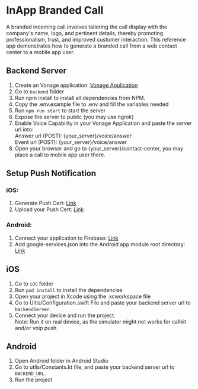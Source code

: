 # InApp Branded Call
A branded incoming call involves tailoring the call display with the company's name, logo, and pertinent details, thereby promoting professionalism, trust, and improved customer interaction. 
This reference app demonstrates how to generate a branded call from a web contact center to a mobile app user.

## Backend Server
1. Create an Vonage application: [Vonage Application](https://dashboard.nexmo.com/applications/new)
1. Go to `backend` folder
1. Run npm install to install all dependencies from NPM.
1. Copy the .env.example file to .env and fill the variables needed
1. Run `npm run start` to start the server
1. Expose the server to public (you may use ngrok)
1. Enable Voice Capability in your Vonage Application and paste the server url into: \
    Answer url (POST): {your_server}/voice/answer \
    Event url (POST): {your_server}/voice/answer
1. Open your browser and go to {your_server}/contact-center, you may place a call to mobile app user there.

## Setup Push Notification
### iOS: 
1. Generate Push Cert: [Link](https://developer.vonage.com/en/vonage-client-sdk/set-up-push-notifications/ios#generating-a-push-certificate)
1. Upload your Push Cert: [Link](https://developer.vonage.com/en/vonage-client-sdk/set-up-push-notifications/ios#upload-your-certificate)

### Android:
1. Connect your application to Firebase: [Link](https://developer.vonage.com/en/vonage-client-sdk/set-up-push-notifications/android#connect-your-vonage-application-to-firebase)
1. Add google-services.json into the Android app module root directory: [Link](https://developer.vonage.com/en/vonage-client-sdk/set-up-push-notifications/android#add-firebase-configuration-to-your-application)

## iOS
1. Go to `iOS` folder
1. Run `pod install` to install the dependencies
1. Open your project in Xcode using the .xcworkspace file
1. Go to Uitls/Configuration.swift File and paste your backend server url to `backendServer`.
1. Connect your device and run the project. \
Note: Run it on real device, as the simulator might not works for callkit and/or voip push

## Android
1. Open Android folder in Android Studio
1. Go to utils/Constants.kt file, and paste your backend server url to `BACKEND_URL`.
1. Run the project

